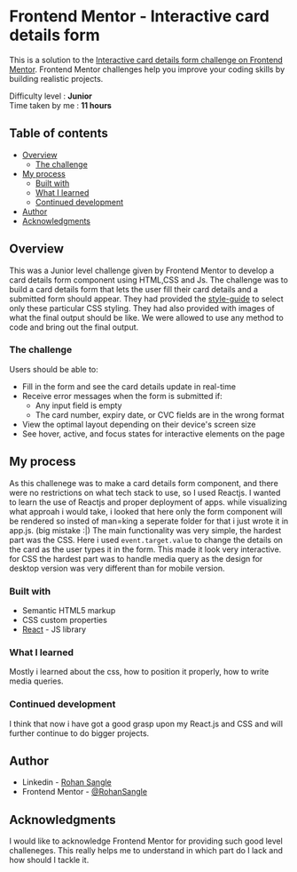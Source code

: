 # Frontend Mentor - Interactive card details form

This is a solution to the [Interactive card details form challenge on Frontend Mentor](https://www.frontendmentor.io/challenges/interactive-card-details-form-XpS8cKZDWw). Frontend Mentor challenges help you improve your coding skills by building realistic projects. 

Difficulty level : **Junior** <br>
Time taken by me : **11 hours**

## Table of contents

- [Overview](#overview)
  - [The challenge](#the-challenge)
- [My process](#my-process)
  - [Built with](#built-with)
  - [What I learned](#what-i-learned)
  - [Continued development](#continued-development)
- [Author](#author)
- [Acknowledgments](#acknowledgments)

## Overview

This was a Junior level challenge given by Frontend Mentor to develop a card details form component using HTML,CSS and Js.
The challenge was to build a card details form that lets the user fill their card details and a submitted form should appear.
They had provided the [style-guide](style-guide.md) to select only these particular CSS styling. They had also provided with images of what the final output should be like.
We were allowed to use any method to code and bring out the final output.

### The challenge

Users should be able to:

- Fill in the form and see the card details update in real-time
- Receive error messages when the form is submitted if:
  - Any input field is empty
  - The card number, expiry date, or CVC fields are in the wrong format
- View the optimal layout depending on their device's screen size
- See hover, active, and focus states for interactive elements on the page

## My process

As this challenege was to make a card details form component, and there were no restrictions on what tech stack to use, so I used Reactjs. I wanted to learn the use of Reactjs and proper deployment of apps.
while visualizing what approah i would take, i looked that here only the form component will be rendered so insted of man=king a seperate folder for that i just wrote it in app.js. (big mistake :|)
The main functionality was very simple, the hardest part was the CSS.
Here i used ```event.target.value``` to change the details on the card as the user types it in the form. This made it look very interactive. 
for CSS the hardest part was to handle media query as the design for desktop version was very different than for mobile version.

### Built with

- Semantic HTML5 markup
- CSS custom properties
- [React](https://reactjs.org/) - JS library


### What I learned

Mostly i learned about the css, how to position it properly, how to write media queries. 

### Continued development

I think that now i have got a good grasp upon my React.js and CSS and will further continue to do bigger projects.

## Author

- Linkedin - [Rohan Sangle](https://www.linkedin.com/in/rohan-sangle)
- Frontend Mentor - [@RohanSangle](https://www.frontendmentor.io/profile/RohanSangle)

## Acknowledgments

I would like to acknowledge Frontend Mentor for providing such good level challeneges. This really helps me to understand in which part do I lack and how should I tackle it.